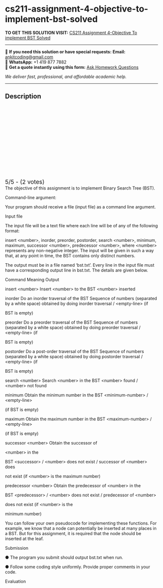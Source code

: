 # cs211-assignment-4-objective-to-implement-bst-solved
**TO GET THIS SOLUTION VISIT:** [CS211 Assignment 4-Objective To implement BST Solved](https://www.ankitcodinghub.com/product/cs-211-data-structures-and-algorithms-lab-solved-4/)


---

📩 **If you need this solution or have special requests:** **Email:** ankitcoding@gmail.com  
📱 **WhatsApp:** +1 419 877 7882  
📄 **Get a quote instantly using this form:** [Ask Homework Questions](https://www.ankitcodinghub.com/services/ask-homework-questions/)

*We deliver fast, professional, and affordable academic help.*

---

<h2>Description</h2>



<div class="kk-star-ratings kksr-auto kksr-align-center kksr-valign-top" data-payload="{&quot;align&quot;:&quot;center&quot;,&quot;id&quot;:&quot;116671&quot;,&quot;slug&quot;:&quot;default&quot;,&quot;valign&quot;:&quot;top&quot;,&quot;ignore&quot;:&quot;&quot;,&quot;reference&quot;:&quot;auto&quot;,&quot;class&quot;:&quot;&quot;,&quot;count&quot;:&quot;2&quot;,&quot;legendonly&quot;:&quot;&quot;,&quot;readonly&quot;:&quot;&quot;,&quot;score&quot;:&quot;5&quot;,&quot;starsonly&quot;:&quot;&quot;,&quot;best&quot;:&quot;5&quot;,&quot;gap&quot;:&quot;4&quot;,&quot;greet&quot;:&quot;Rate this product&quot;,&quot;legend&quot;:&quot;5\/5 - (2 votes)&quot;,&quot;size&quot;:&quot;24&quot;,&quot;title&quot;:&quot;CS211 Assignment 4-Objective To implement BST Solved&quot;,&quot;width&quot;:&quot;138&quot;,&quot;_legend&quot;:&quot;{score}\/{best} - ({count} {votes})&quot;,&quot;font_factor&quot;:&quot;1.25&quot;}">

<div class="kksr-stars">

<div class="kksr-stars-inactive">
            <div class="kksr-star" data-star="1" style="padding-right: 4px">


<div class="kksr-icon" style="width: 24px; height: 24px;"></div>
        </div>
            <div class="kksr-star" data-star="2" style="padding-right: 4px">


<div class="kksr-icon" style="width: 24px; height: 24px;"></div>
        </div>
            <div class="kksr-star" data-star="3" style="padding-right: 4px">


<div class="kksr-icon" style="width: 24px; height: 24px;"></div>
        </div>
            <div class="kksr-star" data-star="4" style="padding-right: 4px">


<div class="kksr-icon" style="width: 24px; height: 24px;"></div>
        </div>
            <div class="kksr-star" data-star="5" style="padding-right: 4px">


<div class="kksr-icon" style="width: 24px; height: 24px;"></div>
        </div>
    </div>

<div class="kksr-stars-active" style="width: 138px;">
            <div class="kksr-star" style="padding-right: 4px">


<div class="kksr-icon" style="width: 24px; height: 24px;"></div>
        </div>
            <div class="kksr-star" style="padding-right: 4px">


<div class="kksr-icon" style="width: 24px; height: 24px;"></div>
        </div>
            <div class="kksr-star" style="padding-right: 4px">


<div class="kksr-icon" style="width: 24px; height: 24px;"></div>
        </div>
            <div class="kksr-star" style="padding-right: 4px">


<div class="kksr-icon" style="width: 24px; height: 24px;"></div>
        </div>
            <div class="kksr-star" style="padding-right: 4px">


<div class="kksr-icon" style="width: 24px; height: 24px;"></div>
        </div>
    </div>
</div>


<div class="kksr-legend" style="font-size: 19.2px;">
            5/5 - (2 votes)    </div>
    </div>
The objective of this assignment is to implement Binary Search Tree (BST).

Command-line argument:

Your program should receive a file (input file) as a command line argument.

Input file

The input file will be a text file where each line will be of any of the following format:

insert &lt;number&gt;, inorder, preorder, postorder, search &lt;number&gt;, minimum, maximum, successor &lt;number&gt;, predecessor &lt;number&gt;, where &lt;number&gt; represents any non-negative integer. The input will be given in such a way that, at any point in time, the BST contains only distinct numbers.

The output must be in a file named ‘bst.txt’. Every line in the input file must have a corresponding output line in bst.txt. The details are given below.

Command Meaning Output

insert &lt;number&gt; Insert &lt;number&gt; to the BST &lt;number&gt; inserted

inorder Do an inorder traversal of the BST Sequence of numbers (separated by a white space) obtained by doing inorder traversal / &lt;empty-line&gt; (if

BST is empty)

preorder Do a preorder traversal of the BST Sequence of numbers (separated by a white space) obtained by doing preorder traversal / &lt;empty-line&gt; (if

BST is empty)

postorder Do a post-order traversal of the BST Sequence of numbers (separated by a white space) obtained by doing postorder traversal / &lt;empty-line&gt; (if

BST is empty)

search &lt;number&gt; Search &lt;number&gt; in the BST &lt;number&gt; found / &lt;number&gt; not found

minimum Obtain the minimum number in the BST &lt;minimum-number&gt; / &lt;empty-line&gt;

(if BST is empty)

maximum Obtain the maximum number in the BST &lt;maximum-number&gt; / &lt;empty-line&gt;

(if BST is empty)

successor &lt;number&gt; Obtain the successor of

&lt;number&gt; in the

BST &lt;successor&gt; / &lt;number&gt; does not exist / successor of &lt;number&gt; does

not exist (if &lt;number&gt; is the maximum number)

predecessor &lt;number&gt; Obtain the predecessor of &lt;number&gt; in the

BST &lt;predecessor&gt; / &lt;number&gt; does not exist / predecessor of &lt;number&gt;

does not exist (if &lt;number&gt; is the

minimum number)

You can follow your own pseudocode for implementing these functions. For example, we know that a node can potentially be inserted at many places in a BST. But for this assignment, it is required that the node should be inserted at the leaf.

Submission

● The program you submit should output bst.txt when run.

● Follow some coding style uniformly. Provide proper comments in your code.

Evaluation
